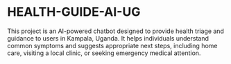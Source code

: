 # HEALTH-GUIDE-AI-UG
This project is an AI-powered chatbot designed to provide health triage and guidance to users in Kampala, Uganda. It helps individuals understand common symptoms and suggests appropriate next steps, including home care, visiting a local clinic, or seeking emergency medical attention.
